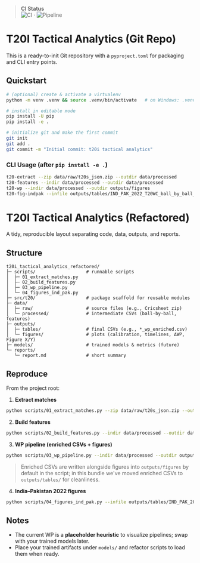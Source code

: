 
> **CI Status**  
> ![CI](https://github.com/YOUR_ORG/YOUR_REPO/actions/workflows/ci.yml/badge.svg) ·
> ![Pipeline](https://github.com/YOUR_ORG/YOUR_REPO/actions/workflows/pipeline.yml/badge.svg)


# T20I Tactical Analytics (Git Repo)

This is a ready-to-init Git repository with a `pyproject.toml` for packaging and CLI entry points.

## Quickstart

```bash
# (optional) create & activate a virtualenv
python -m venv .venv && source .venv/bin/activate   # on Windows: .venv\Scripts\activate

# install in editable mode
pip install -U pip
pip install -e .

# initialize git and make the first commit
git init
git add .
git commit -m "Initial commit: t20i tactical analytics"
```

### CLI Usage (after `pip install -e .`)
```bash
t20-extract --zip data/raw/t20s_json.zip --outdir data/processed
t20-features --indir data/processed --outdir data/processed
t20-wp --indir data/processed --outdir outputs/figures
t20-fig-indpak --infile outputs/tables/IND_PAK_2022_T20WC_ball_by_ball_features_wp_enriched.csv
```

# T20I Tactical Analytics (Refactored)

A tidy, reproducible layout separating code, data, outputs, and reports.

## Structure
```
t20i_tactical_analytics_refactored/
├─ scripts/                   # runnable scripts
│  ├─ 01_extract_matches.py
│  ├─ 02_build_features.py
│  ├─ 03_wp_pipeline.py
│  └─ 04_figures_ind_pak.py
├─ src/t20/                   # package scaffold for reusable modules
├─ data/
│  ├─ raw/                    # source files (e.g., Cricsheet zip)
│  └─ processed/              # intermediate CSVs (ball-by-ball, features)
├─ outputs/
│  ├─ tables/                 # final CSVs (e.g., *_wp_enriched.csv)
│  └─ figures/                # plots (calibration, timelines, ΔWP, Figure X/Y)
├─ models/                    # trained models & metrics (future)
└─ reports/
   └─ report.md               # short summary
```

## Reproduce
From the project root:

1. **Extract matches**
```bash
python scripts/01_extract_matches.py --zip data/raw/t20s_json.zip --outdir data/processed
```

2. **Build features**
```bash
python scripts/02_build_features.py --indir data/processed --outdir data/processed
```

3. **WP pipeline (enriched CSVs + figures)**
```bash
python scripts/03_wp_pipeline.py --indir data/processed --outdir outputs/figures
```
> Enriched CSVs are written alongside figures into `outputs/figures` by default in the script;
> in this bundle we've moved enriched CSVs to `outputs/tables/` for cleanliness.

4. **India–Pakistan 2022 figures**
```bash
python scripts/04_figures_ind_pak.py --infile outputs/tables/IND_PAK_2022_T20WC_ball_by_ball_features_wp_enriched.csv
```

## Notes
- The current WP is a **placeholder heuristic** to visualize pipelines; swap with your trained models later.
- Place your trained artifacts under `models/` and refactor scripts to load them when ready.
